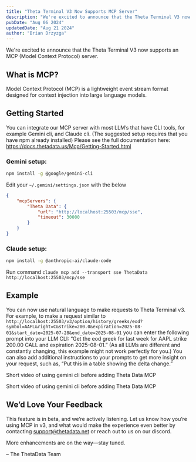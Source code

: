 ```yaml
---
title: "Theta Terminal V3 Now Supports MCP Server"
description: "We're excited to announce that the Theta Terminal V3 now supports an MCP (Model Context Protocol) server."
pubDate: "Aug 06 2024"
updatedDate: "Aug 21 2024"
author: "Brian Drzyzga"
---
```


We're excited to announce that the Theta Terminal V3 now supports an MCP (Model Context Protocol) server.

## What is MCP?

Model Context Protocol (MCP) is a lightweight event stream format designed for context injection into large language models.

## Getting Started

You can integrate our MCP server with most LLM’s that have CLI tools, for example Gemini cli, and Claude cli. (The suggested setup requires that you have npm already installed) Please see the full documentation here: https://docs.thetadata.us/Mcp/Getting-Started.html

### Gemini setup:

```bash
npm install -g @google/gemini-cli
```

Edit your `~/.gemini/settings.json` with the below

```json
{
    "mcpServers": {
        "Theta Data": {
            "url": "http://localhost:25503/mcp/sse",
            "timeout": 30000
        }
    }
}
```

### Claude setup:

```bash
npm install -g @anthropic-ai/claude-code
```

Run command `claude mcp add --transport sse ThetaData http://localhost:25503/mcp/sse`

## Example

You can now use natural language to make requests to Theta Terminal v3. For example, to make a request similar to `http://localhost:25503/v3/option/history/greeks/eod?symbol=AAPL&right=C&strike=200.0&expiration=2025-08-01&start_date=2025-07-28&end_date=2025-08-01` you can enter the following prompt into your LLM CLI: “Get the eod greek for last week for AAPL strike 200.00 CALL and expiration 2025-08-01.” (As all LLMs are different and constantly changing, this example might not work perfectly for you.) You can also add additional instructions to your prompts to get more insight on your request, such as, “Put this in a table showing the delta change.”

Short video of using gemini cli before adding Theta Data MCP

Short video of using gemini cli before adding Theta Data MCP

## We’d Love Your Feedback

This feature is in beta, and we’re actively listening. Let us know how you’re using MCP in v3, and what would make the experience even better by contacting support@thetadata.net or reach out to us on our discord.

More enhancements are on the way—stay tuned.

– The ThetaData Team

